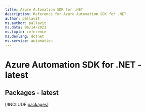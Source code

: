 ```yaml
---
title: Azure Automation SDK for .NET
description: Reference for Azure Automation SDK for .NET
author: pallavit
ms.author: pallavit
ms.data: 06/14/2023
ms.topic: reference
ms.devlang: dotnet
ms.service: automation
---
```

# Azure Automation SDK for .NET - latest
## Packages - latest
[!INCLUDE [packages](automation-index.md)]